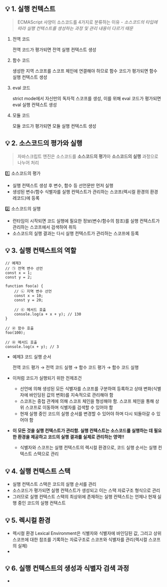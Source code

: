 ## :bulb: 1. 실행 컨텍스트
> ECMAScript 사양이 소스코드를 4가지로 분류하는 이유 - *소스코드의 타입에 따라 실행 컨텍스트를 생성하는 과정 및 관리 내용이 다르기 때문*
1. 전역 코드

    전역 코드가 평가되면 전역 실행 컨텍스트 생성

2. 함수 코드
    
    생성한 지역 스코프를 스코프 체인에 연결해야 하므로 함수 코드가 평가되면 함수 실행 컨텍스트 생성


3. eval 코드

    strict mode에서 자신만의 독자적 스코프를 생성, 이를 위해 eval 코드가 평가되면 eval 실행 컨텍스트 생성

4. 모듈 코드

    모듈 코드가 평가되면 모듈 실행 컨텍스트 생성

## :bulb: 2. 소스코드의 평가와 실행
> 자바스크립트 엔진은 소스코드를 **소스코드의 평가**와 **소스코드의 실행** 과정으로 나누어 처리

:one: 소스코드의 평가
- 실행 컨텍스트 생성 후 변수, 함수 등 선언문만 먼저 실행
- 생성된 변수/함수 식별자를 실행 컨텍스트가 관리하는 스코프(렉시컬 환경의 환경 레코드)에 등록

:two: 소스코드의 실행
- 런타임이 시작되면 코드 실행에 필요한 정보(변수/함수의 참조)를 실행 컨텍스트가 관리하는 스코프에서 검색하여 취득
- 소스코드의 실행 결과는 다시 실행 컨텍스트가 관리하는 스코프에 등록

## :bulb: 3. 실행 컨텍스트의 역할
```
// 예제3
// ㉠ 전역 변수 선언
const x = 1;
const y = 2;

function foo(a) {
    // ㉡ 지역 변수 선언
    const x = 10;
    const y = 20;

    // ㉢ 메서드 호출
    console.log(a + x + y); // 130
}

// ㉣ 함수 호출
foo(100);

// ㉤ 메서드 호출
console.log(x + y); // 3
```
- 예제3 코드 실행 순서

    전역 코드 평가 → 전역 코드 실행 → 함수 코드 평가 → 함수 코드 실행

- 이처럼 코드가 실행되기 위한 전제조건
    - 선언에 의해 생성된 모든 식별자를 스코프를 구분하여 등록하고 상태 변화(식별자에 바인딩된 값의 변화)를 지속적으로 관리해야 함
    - 스코프는 중첩 관계에 의해 스코프 체인을 형성해야 함. 스코프 체인을 통해 상위 스코프로 이동하며 식별자를 검색할 수 있어야 함
    - 현재 실행 중인 코드의 실행 순서를 변경할 수 있어야 하며 다시 되돌아갈 수 있어야 함
    
- **이 모든 것을 실행 컨텍스트가 관리함. 실행 컨텍스트는 소스코드를 실행하는 데 필요한 환경을 제공하고 코드의 실행 결과를 실제로 관리하는 영역!!**
    - 식별자와 스코프는 실행 컨텍스트의 렉시컬 환경으로, 코드 실행 순서는 실행 컨텍스트 스택으로 관리

## :bulb: 4. 실행 컨텍스트 스택
- 실행 컨텍스트 스택은 코드의 실행 순서를 관리
- 소스코드가 평가되면 실행 컨텍스트가 생성되고 이는 스택 자료구조 형식으로 관리
- 그러므로 실행 컨텍스트 스택의 최상위에 존재하는 실행 컨텍스트는 언제나 현재 실행 중인 코드의 실행 컨텍스트

## :bulb: 5. 렉시컬 환경
- 렉시컬 환경 Lexical Environment은 식별자와 식별자에 바인딩된 값, 그리고 상위 스코프에 대한 참조를 기록하는 자료구조로 스코프와 식별자를 관리(렉시컬 스코프의 실체)
- 

## :bulb: 6. 실행 컨텍스트의 생성과 식별자 검색 과정
- 